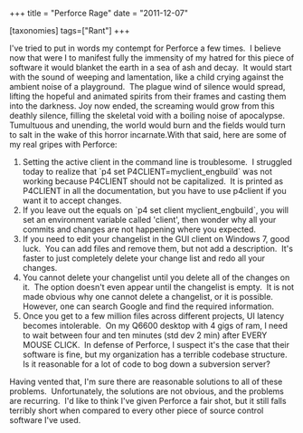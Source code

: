 +++
title = "Perforce Rage"
date = "2011-12-07"

[taxonomies]
tags=["Rant"]
+++

I've tried to put in words my contempt for Perforce a few times.  I believe now that were I to manifest fully the immensity of my hatred for this piece of software it would blanket the earth in a sea of ash and decay.  It would start with the sound of weeping and lamentation, like a child crying against the ambient noise of a playground.  The plague wind of silence would spread, lifting the hopeful and animated spirits from their frames and casting them into the darkness. Joy now ended, the screaming would grow from this deathly silence, filling the skeletal void with a boiling noise of apocalypse.  Tumultuous and unending, the world would burn and the fields would turn to salt in the wake of this horror incarnate.With that said, here are some of my real gripes with Perforce:

1. Setting the active client in the command line is troublesome.  I struggled today to realize that \`p4 set P4CLIENT=myclient_engbuild\` was not working because P4CLIENT should not be capitalized.  It is printed as P4CLIENT in all the documentation, but you have to use p4client if you want it to accept changes.
2. If you leave out the equals on \`p4 set client myclient_engbuild\`, you will set an environment variable called 'client', then wonder why all your commits and changes are not happening where you expected.
3. If you need to edit your changelist in the GUI client on Windows 7, good luck.  You can add files and remove them, but not add a description.  It's faster to just completely delete your change list and redo all your changes.
4. You cannot delete your changelist until you delete all of the changes on it.  The option doesn't even appear until the changelist is empty.  It is not made obvious why one cannot delete a changelist, or it is possible.  However, one can search Google and find the required information.
5. Once you get to a few million files across different projects, UI latency becomes intolerable.  On my Q6600 desktop with 4 gigs of ram, I need to wait between four and ten minutes (std dev 2 min) after EVERY MOUSE CLICK.  In defense of Perforce, I suspect it's the case that their software is fine, but my organization has a terrible codebase structure.  Is it reasonable for a lot of code to bog down a subversion server?

Having vented that, I'm sure there are reasonable solutions to all of these problems.  Unfortunately, the solutions are not obvious, and the problems are recurring.  I'd like to think I've given Perforce a fair shot, but it still falls terribly short when compared to every other piece of source control software I've used.
